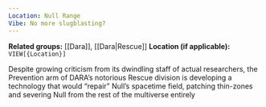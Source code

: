 ```yaml
---
Location: Null Range
Vibe: No more slugblasting?
---
```

**Related groups:** [[Dara]], [[Dara|Rescue]]
**Location (if applicable):** `VIEW[{Location}]`

Despite growing criticism from its dwindling staff of actual researchers, the Prevention arm of DARA’s notorious Rescue division is developing a technology that would “repair” Null’s spacetime field, patching thin-zones and severing Null from the rest of the multiverse entirely